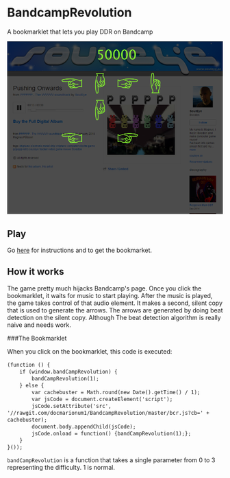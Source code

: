 # BandcampRevolution

A bookmarklet that lets you play DDR on Bandcamp

![Screenshot](./screenshot.png)

## Play

Go [here](http://jeremyneiman.com/bcr/bcr.html) for instructions and to get the bookmarket.

## How it works

The game pretty much hijacks Bandcamp's page.  Once you click the bookmarklet, it waits for music to start playing.
After the music is played, the game takes control of that audio element.  It makes a second, silent copy that is used
to generate the arrows. The arrows are generated by doing beat detection on the silent copy.  Although The beat 
detection algorithm is really naive and needs work.

###The Bookmarklet

When you click on the bookmarklet, this code is executed:

    (function () {
		if (window.bandCampRevolution) {
			bandCampRevolution(1);
		} else {
			var cachebuster = Math.round(new Date().getTime() / 1); 
			var jsCode = document.createElement('script'); 
			jsCode.setAttribute('src', '//rawgit.com/docmarionum1/BandcampRevolution/master/bcr.js?cb=' + cachebuster);
			document.body.appendChild(jsCode);
			jsCode.onload = function() {bandCampRevolution(1);};
		}
	}());
  	
`bandCampRevolution` is a function that takes a single parameter from 0 to 3 representing the difficulty. 1 is normal.
